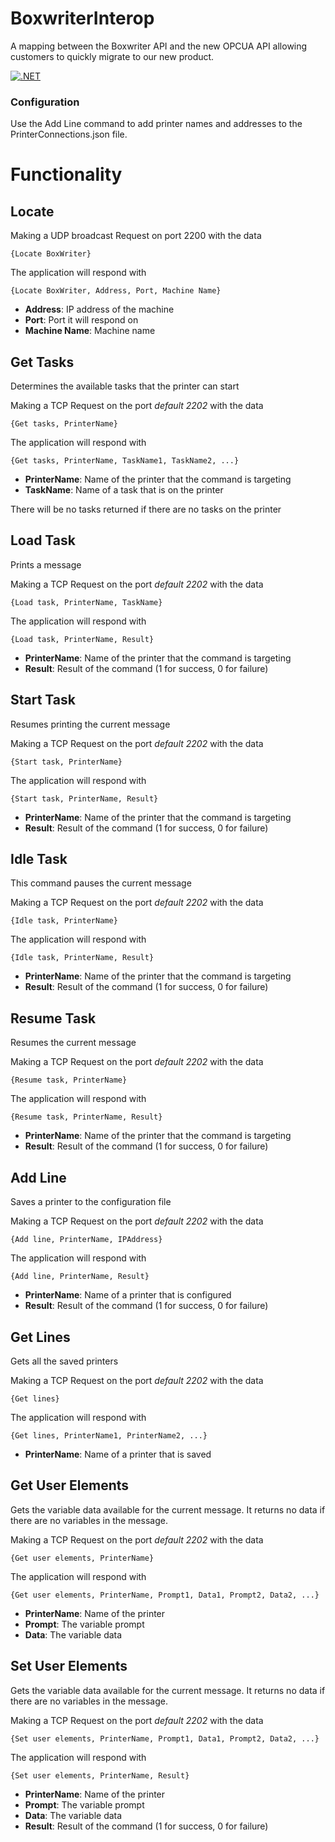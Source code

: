 # BoxwriterInterop
A mapping between the Boxwriter API and the new OPCUA API allowing customers to quickly migrate to our new product.

[![.NET](https://github.com/ITWDiagraph/BoxwriterInterop/actions/workflows/dotnet.yml/badge.svg?branch=main)](https://github.com/ITWDiagraph/BoxwriterInterop/actions/workflows/dotnet.yml)

### Configuration
Use the Add Line command to add printer names and addresses to the PrinterConnections.json file.

# Functionality
## Locate
Making a UDP broadcast Request on port 2200 with the data

    {Locate BoxWriter}

The application will respond with

    {Locate BoxWriter, Address, Port, Machine Name}

- **Address**: IP address of the machine
- **Port**: Port it will respond on
- **Machine Name**: Machine name

## Get Tasks
Determines the available tasks that the printer can start

Making a TCP Request on the port *default 2202* with the data

    {Get tasks, PrinterName}

The application will respond with
    
    {Get tasks, PrinterName, TaskName1, TaskName2, ...}
    
- **PrinterName**: Name of the printer that the command is targeting
- **TaskName**: Name of a task that is on the printer

There will be no tasks returned if there are no tasks on the printer

## Load Task
Prints a message

Making a TCP Request on the port *default 2202* with the data

    {Load task, PrinterName, TaskName}

The application will respond with

    {Load task, PrinterName, Result}

- **PrinterName**: Name of the printer that the command is targeting
- **Result**: Result of the command (1 for success, 0 for failure)

## Start Task
Resumes printing the current message

Making a TCP Request on the port *default 2202* with the data

    {Start task, PrinterName}

The application will respond with

    {Start task, PrinterName, Result}
    
- **PrinterName**: Name of the printer that the command is targeting
- **Result**: Result of the command (1 for success, 0 for failure)

## Idle Task
This command pauses the current message

Making a TCP Request on the port *default 2202* with the data

    {Idle task, PrinterName}

The application will respond with

    {Idle task, PrinterName, Result}
    
- **PrinterName**: Name of the printer that the command is targeting
- **Result**: Result of the command (1 for success, 0 for failure)

## Resume Task
Resumes the current message

Making a TCP Request on the port *default 2202* with the data

    {Resume task, PrinterName}

The application will respond with

    {Resume task, PrinterName, Result}
    
- **PrinterName**: Name of the printer that the command is targeting
- **Result**: Result of the command (1 for success, 0 for failure)

## Add Line
Saves a printer to the configuration file

Making a TCP Request on the port *default 2202* with the data

    {Add line, PrinterName, IPAddress}

The application will respond with
 
    {Add line, PrinterName, Result}
    
- **PrinterName**: Name of a printer that is configured
- **Result**: Result of the command (1 for success, 0 for failure)

## Get Lines
Gets all the saved printers

Making a TCP Request on the port *default 2202* with the data

    {Get lines}

The application will respond with

    {Get lines, PrinterName1, PrinterName2, ...}
    
- **PrinterName**: Name of a printer that is saved

## Get User Elements
Gets the variable data available for the current message. It returns no data if there are no variables in the message.

Making a TCP Request on the port *default 2202* with the data

    {Get user elements, PrinterName}

The application will respond with

    {Get user elements, PrinterName, Prompt1, Data1, Prompt2, Data2, ...}
    
- **PrinterName**: Name of the printer
- **Prompt**: The variable prompt
- **Data**: The variable data

## Set User Elements
Gets the variable data available for the current message. It returns no data if there are no variables in the message.

Making a TCP Request on the port *default 2202* with the data

    {Set user elements, PrinterName, Prompt1, Data1, Prompt2, Data2, ...}

The application will respond with

    {Set user elements, PrinterName, Result}
    
- **PrinterName**: Name of the printer
- **Prompt**: The variable prompt
- **Data**: The variable data
- **Result**: Result of the command (1 for success, 0 for failure)




